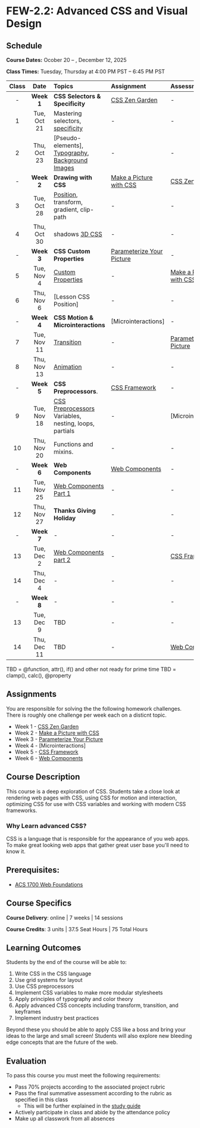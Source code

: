 # FEW-2.2: Advanced CSS and Visual Design

## Schedule

**Course Dates:** Ocober 20 – , December 12, 2025

**Class Times:** Tuesday, Thursday at 4:00 PM PST – 6:45 PM PST

| Class |    Date   |             Topics           | Assignment |  Assessment Due  |
|:-----:|:---------:|:-----------------------------|:-----------|:-----------------|
| -  | **Week 1**   | **CSS Selectors & Specificity** | [CSS Zen Garden] | -       |
|  1 |  Tue, Oct 21 | Mastering selectors, [specificity] | -    | -                |
|  2 |  Thu, Oct 23 | [Pseudo-elements], [Typography], [Background Images] | - | - |
| -  | **Week 2**   | **Drawing with CSS**         | [Make a Picture with CSS] | [CSS Zen Garden] |
|  3 |  Tue, Oct 28 | [Position], transform, gradient, clip-path | - | -           |
|  4 |  Thu, Oct 30 | shadows [3D CSS]             | -          | -                |
| -  | **Week 3**   | **CSS Custom Properties**    | [Parameterize Your Picture] | - |
|  5 |  Tue, Nov  4 | [Custom Properties]          | -          | [Make a Picture with CSS] |
|  6 |  Thu, Nov  6 | [Lesson CSS Position]        | -          | -                |
| -  | **Week 4**   | **CSS Motion & Microinteractions** | [Microinteractions] | -   |
|  7 |  Tue, Nov 11 | [Transition]                 | -          | [Parameterize Your Picture] |
|  8 |  Thu, Nov 13 | [Animation]                  | -          | -                |
| -  | **Week 5**   | **CSS Preprocessors**.       | [CSS Framework] | -           |
|  9 |  Tue, Nov 18 | [CSS Preprocessors] Variables, nesting, loops, partials | - | [Microinteractions] |
| 10 |  Thu, Nov 20 | Functions and mixins.        | -          | -                |
| -  | **Week 6**   | **Web Components**           | [Web Components] | -          |
| 11 |  Tue, Nov 25 | [Web Components Part 1]      | -         | -                |
| 12 |  Thu, Nov 27 | **Thanks Giving Holiday**    | -          | -                |
| -  | **Week 7**   | -                            | -          | -                |
| 13 |  Tue, Dec  2 | [Web Components part 2]      | -  | [CSS Framework] |
| 14 |  Thu, Dec  4 | -                            | -          | -                |
| -  | **Week 8**   | -                            | -          | -                |
| 13 |  Tue, Dec  9 | TBD                          | -          | -                |
| 14 |  Thu, Dec 11 | TBD                          | -          | [Web Components] |

TBD = @function, attr(), if() and other not ready for prime time 
TBD = clamp(), calc(), @property

## Assignments

You are responsible for solving the the following homework challenges. There is roughly one challenge per week each on a disticnt topic.  

- Week 1 - [CSS Zen Garden]
- Week 2 - [Make a Picture with CSS]
- Week 3 - [Parameterize Your Picture]
- Week 4 - [Microinteractions]
- Week 5 - [CSS Framework]
- Week 6 - [Web Components]


<!-- | 15 |  Wed, Dec  6 | Final Assessment | [Style Lit Elements](https://www.youtube.com/watch?v=Xt7blcyuw5s) | -->

<!-- Lessons -->
[Lesson 1 CSS Review]: lessons/lesson-01.md
[Typography]: lessons/lesson-02.md
[Lesson 3 Box Model Flex]: lessons/lesson-03.md
[Background Images]: lessons/lesson-04.md
[Lesson 5 CSS Grid]: lessons/lesson-05.md
[Lesson 6 CSS Frameworks]: lessons/lesson-06.md
[Lesson 7 Make a CSS Framework]: lessons/lesson-07.md
[Lesson 8 Styling Navbars]: lessons/lesson-08.md
[Lesson 9 Form Controls]: lessons/lesson-09.md
[Transition]: lessons/lesson-10.md
[Animation]: lessons/lesson-11.md

[Custom Properties]: lessons/custom-properties.md

[3D CSS]: lessons/3d-css.md

[CSS Preprocessors]: lessons/lesson-12.md
[Web Components part 1]: lessons/lesson-15.md
[Web Components part 2]: lessons/lesson-16.md
[Position]: lessons/lesson-position.md
[Site Redesign]: assignments/assignment-redesign.md
[lesson-pseudo-elements]: lessons/lesson-pseudo-elements.md

[Lesson 12]: lessons/lesson-12.md
[Lesson 13]: lessons/lesson-13.md
[Lesson 14]: lessons/lesson-14.md
[Lesson 15]: lessons/lesson-15.md
[Lesson 16]: lessons/lesson-16.md
[Lesson 17]: lessons/lesson-17.md
[Lesson 18]: lessons/lesson-18.md
[Lesson 19]: lessons/lesson-19.md
[Media Queries]: lessons/media-queries.md
[Specificity]: lessons/specificity.md

<!-- Assignments -->
[CSS Diner CSS ZenGarden Type]: lessons/lesson-01.md#after-class
[CSS Zen Garden Card and Button]: lessons/lesson-03.md#after-class
[CSS Zen Garden Background Images]: lessons/lesson-04.md#after-class
[CSS Zen Garden Grid]: lessons/lesson-05.md#after-class
[CSS Zen Garden + CSS Framework]: lessons/lesson-06.md#after-class
[Your CSS Framework]: lessons/lesson-07.md#after-class
[Your framework Navbars]: lessons/lesson-08.md#after-class
[Lesson 9 Form Controls]: lessons/lesson-09.md#after-class

[CSS Zen Garden]: ./assignments/css-zen-garden.md
[Make a Picture with CSS]: ./assessments/make-a-picture.md
[Parameterize Your Picture]: ./assignments/parameterize-your-picture.md
[CSS Project Redesign]: ./assignments/project-redesign.md 
[CSS Framework]: ./assignments/css-framework.md 
[Web Components]: ./assignments/web-components.md

<!-- Follow this playlist:

https://www.youtube.com/playlist?list=PLoN_ejT35AEhF_M9vBuZgW0E4PiDb19oX -->

## Course Description

This course is a deep exploration of CSS. Students take a close look at rendering web pages with CSS, using CSS for motion and interaction, optimizing CSS for use with CSS variables and working with modern CSS frameworks.

### Why Learn advanced CSS? 

CSS is a language that is responsible for the appearance of you web apps. To make great looking web apps that gather great user base you'll need to know it. 

## Prerequisites:

- [ACS 1700 Web Foundations](https://github.com/Tech-at-DU/ACS-1700-WEB-Web-Foundations)

## Course Specifics

**Course Delivery**: online | 7 weeks | 14 sessions

**Course Credits**: 3 units | 37.5 Seat Hours | 75 Total Hours

## Learning Outcomes

Students by the end of the course will be able to:

1. Write CSS in the CSS language
1. Use grid systems for layout
1. Use CSS preprocessors
1. Implement CSS variables to make more modular stylesheets
1. Apply principles of typography and color theory
1. Apply advanced CSS concepts including transform, transition, and keyframes
1. Implement industry best practices

Beyond these you should be able to apply CSS like a boss and bring your ideas to the large and small screen! Students will also explore new bleeding edge concepts that are the future of the web. 

## Evaluation

To pass this course you must meet the following requirements:

- Pass 70% projects according to the associated project rubric
- Pass the final summative assessment according to the rubric as specified in this class
    - This will be further explained in the [study guide](study-guide.md)
- Actively participate in class and abide by the attendance policy
- Make up all classwork from all absences

<!-- 

if this class was self directed

- Assignments 
    - CSSZenGarden
    - Website Redesign 
    - CSS Framework
    - Web Component 
- Exercises 
    - 

-->

